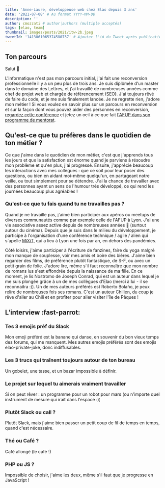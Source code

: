 ```yaml
---
title: 'Anne-Laure, développeuse web chez Elao depuis 3 ans'
date: '2021-07-08' # Au format YYYY-MM-DD
description: ''
author: cmozzati # author|authors (multiple acceptés)
tags: [elao, team]
thumbnail: images/posts/2021/itw-2b.jpeg
tweetId: '1413061065374580737' # Ajouter l'id du Tweet après publication.
---
```


## Ton parcours

Salut 👋

L'informatique n'est pas mon parcours initial, j'ai fait une reconversion professionnelle il y a un peu plus de trois ans. Je suis diplômée d'un master dans le domaine des Lettres, et j'ai travaillé de nombreuses années comme chef de projet web et chargée de référencement (SEO). J'ai toujours rêvé de faire du code, et je me suis finalement lancée. Je ne regrette rien, j'adore mon métier ! Si vous voulez en savoir plus sur un parcours en reconversion et sur la façon dont vous pouvez aider des personnes en reconversion, [regardez cette conférence](https://www.youtube.com/watch?v=gW_TJ7kAu78&ab_channel=AFUPPHP) et jetez un oeil à ce que fait [l'AFUP dans son programme de mentorat](https://afup.org/p/1038-programme-mentorat). 

## Qu'est-ce que tu préfères dans le quotidien de ton métier ?

Ce que j'aime dans le quotidien de mon métier, c'est que j'apprends tous les jours et que la satisfaction est énorme quand je parviens à résoudre mon problème et qu'en plus, j'ai progressé.
Ensuite, j'apprécie beaucoup les interactions avec mes collègues : que ce soit pour leur poser des questions, ou bien en aidant moi-même quelqu'un, en partageant notre veille, ou tout simplement pour se détendre. J'ai la chance de travailler avec des personnes ayant un sens de l'humour très développé, ce qui rend les journées beaucoup plus agréables !

### Qu'est-ce que tu fais quand tu ne travailles pas ?

Quand je ne travaille pas, j'aime bien participer aux apéros ou meetups de diverses communautés comme par exemple celle de l'AFUP à Lyon. J'ai une vie associative assez active depuis de nombreuses années 👵 (surtout autour du cinéma). Depuis que je suis dans le milieu du développement, je participe à l'organisation d'une conférence technique / agile / alien qui s'apelle [MiXiT](https://mixitconf.org/), qui a lieu à Lyon une fois par an, en dehors des pandémies. 

Côté loisirs, j'aime participer à l'écriture de fanzines, faire du yoga malgré mon manque de souplesse, voir mes amis et boire des bières. J'aime bien regarder des films, de préférence plutôt fantastique, de S-F, ou avec un petit grain de folie. J'adore lire, même s'il faut reconnaître que mon nombre de romans lus s'est effondrée depuis la naissance de ma fille. En ce moment, je lis Nostromo de Joseph Conrad, qui est un auteur dans lequel je me suis plongée grâce à un de mes collègues d'Elao (merci à lui - il se reconnaitra :)). Un de mes auteurs préférés est Roberto Bolaño, je peux relire de nombreuses fois ses romans. C'est un auteur Chilien, du coup je rêve d'aller au Chili et en profiter pour aller visiter l'île de Pâques ! 

## L'interview :fast-parrot: 

### Tes 3 emojis préf du Slack
Mon emoji préféré est la banane qui danse, en souvenir du bon vieux temps des forums, qui me manquent. Mes autres emojis préférés sont des emojis elao-private-joke, donc indiffusables. 

### Les 3 trucs qui traînent toujours autour de ton bureau

Un gobelet, une tasse, et un bazar impossible à définir. 

### Le projet sur lequel tu aimerais vraiment travailler

Si on peut rêver : un programme pour un robot pour mars (ou n'importe quel instrument de mesure qui irait dans l'espace :))

### Plutôt Slack ou call ?

Plutôt Slack, mais j'aime bien passer un petit coup de fil de temps en temps, quand c'est nécessaire. 

### Thé ou Café ?

Café allongé (le café !)

### PHP ou JS ?

Impossible de choisir, j'aime les deux, même s'il faut que je progresse en JavaScript !
